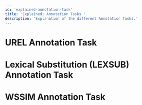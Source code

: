 ```yaml
---
id: 'explained-annotation-task'
title: 'Explained: Annotation Tasks '
description: 'Explanation of the different Annotation Tasks.'
---
```


# UREL Annotation Task

# Lexical Substitution (LEXSUB) Annotation Task

# WSSIM Annotation Task